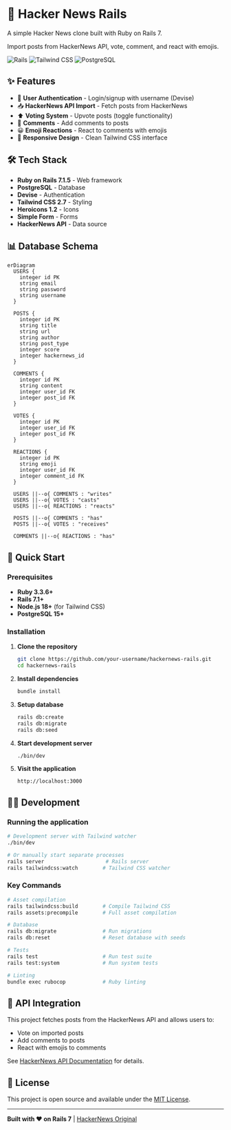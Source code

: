 # 📰 Hacker News Rails

A simple Hacker News clone built with Ruby on Rails 7.

Import posts from HackerNews API, vote, comment, and react with emojis.

![Rails](https://img.shields.io/badge/Rails-7.1.5-red?logo=ruby-on-rails)
![Tailwind CSS](https://img.shields.io/badge/Tailwind-2.7-blue?logo=tailwind-css)
![PostgreSQL](https://img.shields.io/badge/PostgreSQL-15-blue?logo=postgresql)

## ✨ Features

- 🔐 **User Authentication** - Login/signup with username (Devise)
- 📥 **HackerNews API Import** - Fetch posts from HackerNews
- ⬆️ **Voting System** - Upvote posts (toggle functionality)
- 💬 **Comments** - Add comments to posts
- 😀 **Emoji Reactions** - React to comments with emojis
- 📱 **Responsive Design** - Clean Tailwind CSS interface

## 🛠 Tech Stack

- **Ruby on Rails 7.1.5** - Web framework
- **PostgreSQL** - Database
- **Devise** - Authentication
- **Tailwind CSS 2.7** - Styling
- **Heroicons 1.2** - Icons
- **Simple Form** - Forms
- **HackerNews API** - Data source

## 📊 Database Schema

```mermaid
erDiagram
  USERS {
    integer id PK
    string email
    string password
    string username
  }

  POSTS {
    integer id PK
    string title
    string url
    string author
    string post_type
    integer score
    integer hackernews_id
  }

  COMMENTS {
    integer id PK
    string content
    integer user_id FK
    integer post_id FK
  }

  VOTES {
    integer id PK
    integer user_id FK
    integer post_id FK
  }

  REACTIONS {
    integer id PK
    string emoji
    integer user_id FK
    integer comment_id FK
  }

  USERS ||--o{ COMMENTS : "writes"
  USERS ||--o{ VOTES : "casts"
  USERS ||--o{ REACTIONS : "reacts"

  POSTS ||--o{ COMMENTS : "has"
  POSTS ||--o{ VOTES : "receives"

  COMMENTS ||--o{ REACTIONS : "has"
```

## 🚀 Quick Start

### Prerequisites

- **Ruby 3.3.6+**
- **Rails 7.1+**
- **Node.js 18+** (for Tailwind CSS)
- **PostgreSQL 15+**

### Installation

1. **Clone the repository**

   ```bash
   git clone https://github.com/your-username/hackernews-rails.git
   cd hackernews-rails
   ```

2. **Install dependencies**

   ```bash
   bundle install
   ```

3. **Setup database**

   ```bash
   rails db:create
   rails db:migrate
   rails db:seed
   ```

4. **Start development server**

   ```bash
   ./bin/dev
   ```

5. **Visit the application**
   ```
   http://localhost:3000
   ```

## 🧑‍💻 Development

### Running the application

```bash
# Development server with Tailwind watcher
./bin/dev

# Or manually start separate processes
rails server                    # Rails server
rails tailwindcss:watch        # Tailwind CSS watcher
```

### Key Commands

```bash
# Asset compilation
rails tailwindcss:build        # Compile Tailwind CSS
rails assets:precompile        # Full asset compilation

# Database
rails db:migrate               # Run migrations
rails db:reset                 # Reset database with seeds

# Tests
rails test                     # Run test suite
rails test:system              # Run system tests

# Linting
bundle exec rubocop            # Ruby linting
```

## 📝 API Integration

This project fetches posts from the HackerNews API and allows users to:

- Vote on imported posts
- Add comments to posts
- React with emojis to comments

See [HackerNews API Documentation](https://github.com/HackerNews/API) for details.

## 📄 License

This project is open source and available under the [MIT License](LICENSE).

---

**Built with ❤️ on Rails 7** | [HackerNews Original](https://news.ycombinator.com/)
